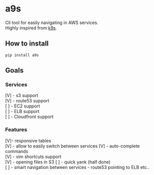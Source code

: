 # a9s
Cli tool for easily navigating in AWS services.  
Highly inspired from [k9s](https://github.com/derailed/k9s). 


## How to install

```shell
pip install a9s
```

## Goals

### Services
[V] - s3 support  
[V] - route53 support  
[ ] - EC2 support  
[ ] - ELB support  
[ ] - Cloudfront support  


### Features
[V]- responsive tables  
[V] - allow to easily switch between services
[V] - auto-complete commands  
[V] - vim shortcuts support  
[V] - opening files in S3
[ ] - quick yank (half done)  
[ ] - smart navigation between services - route53 pointing to ELB etc..  
